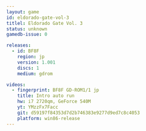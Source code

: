 ```yaml
---
layout: game
id: eldorado-gate-vol-3
titlel: Eldorado Gate Vol. 3
status: unknown
gamedb-issue: 0

releases:
  - id: BF8F
    region: jp
    version: 1.001
    discs: 1
    medium: gdrom

videos:
  - fingerprint: BF8F GD-ROM1/1 jp
    title: Intro auto run
    hw: i7 2720qm, GeForce 540M
    yt: YMzzFx7Facc
    git: d59197f84353d7d2b746383e9277d9ed7c8c4053
    platform: win86-release
---
```

